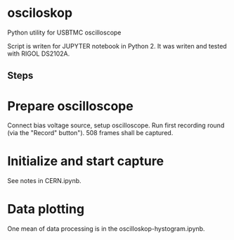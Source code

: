 # osciloskop
Python utility for USBTMC oscilloscope

Script is writen for JUPYTER notebook in Python 2.
It was writen and tested with RIGOL DS2102A.

## Steps
# Prepare oscilloscope
Connect bias voltage source, setup oscilloscope.
Run first recording round (via the "Record" button").
508 frames shall be captured.

# Initialize and start capture 
See notes in CERN.ipynb.

# Data plotting
One mean of data processing is in the oscilloskop-hystogram.ipynb.
